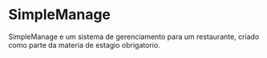 # SimpleManage
 SimpleManage e um sistema de gerenciamento para um restaurante, criado como parte da materia de estagio obrigatorio.
